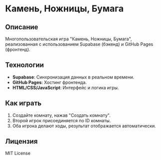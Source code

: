 # Камень, Ножницы, Бумага

## Описание
Многопользовательская игра "Камень, Ножницы, Бумага", реализованная с использованием Supabase (бэкенд) и GitHub Pages (фронтенд).

## Технологии
- **Supabase**: Синхронизация данных в реальном времени.
- **GitHub Pages**: Хостинг фронтенда.
- **HTML/CSS/JavaScript**: Интерфейс и логика игры.

## Как играть
1. Создайте комнату, нажав "Создать комнату".
2. Второй игрок присоединяется по ID комнаты.
3. Оба игрока делают ходы, результат отображается автоматически.

## Лицензия
MIT License
